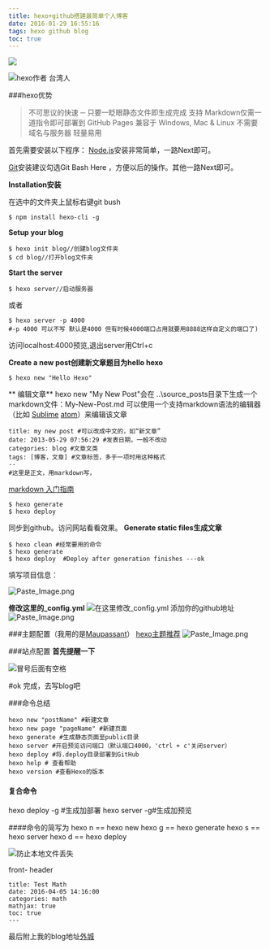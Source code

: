 ```yaml
---
title: hexo+github搭建最简单个人博客
date: 2016-01-29 16:55:16
tags: hexo github blog
toc: true
---
```

![](http://upload-images.jianshu.io/upload_images/1889471-05bf557dc17132d3.png?imageMogr2/auto-orient/strip%7CimageView2/2/w/1240)

![hexo作者 台湾人](http://upload-images.jianshu.io/upload_images/1889471-b2329812e5c04237.png?imageMogr2/auto-orient/strip%7CimageView2/2/w/1240)

###hexo优势
>不可思议的快速 ─ 只要一眨眼静态文件即生成完成
支持 Markdown仅需一道指令即可部署到 GitHub Pages 
兼容于 Windows, Mac & Linux
不需要域名与服务器
轻量易用

首先需要安装以下程序：
[Node.js](http://nodejs.org/)安装非常简单，一路Next即可。

[Git](http://git-scm.com/)安装建议勾选Git Bash Here
，方便以后的操作。其他一路Next即可。

**Installation安装**

在选中的文件夹上鼠标右键git bush
```
$ npm install hexo-cli -g
```

**Setup your blog**
```
$ hexo init blog//创建blog文件夹
$ cd blog//打开blog文件夹
```
**Start the server**
```
$ hexo server//启动服务器
```
或者
```
$ hexo server -p 4000
#-p 4000 可以不写 默认是4000 但有时候4000端口占用就要用8888这样自定义的端口了)
```
访问localhost:4000预览,退出server用Ctrl+c


**Create a new post创建新文章题目为hello hexo**

```
$ hexo new "Hello Hexo"
```
** 编辑文章**
hexo new "My New Post"会在  ..\source\_posts目录下生成一个markdown文件：My-New-Post.md
可以使用一个支持markdown语法的编辑器（比如 [Sublime](http://www.sublimetext.com/)  [atom](https://atom.io/)）来编辑该文章
```
title: my new post #可以改成中文的，如“新文章”
date: 2013-05-29 07:56:29 #发表日期，一般不改动
categories: blog #文章文类
tags: [博客，文章] #文章标签，多于一项时用这种格式
--
#这里是正文，用markdown写，
```
[markdown 入门指南](http://www.jianshu.com/p/1e402922ee32/)
```
$ hexo generate
$ hexo deploy
```
同步到github。访问网站看看效果。
**Generate static files生成文章**
```
$ hexo clean #经常要用的命令
$ hexo generate
$ hexo deploy  #Deploy after generation finishes ---ok 
```

填写项目信息：

![Paste_Image.png](http://upload-images.jianshu.io/upload_images/1889471-ab3fa34ea8ec7923.png?imageMogr2/auto-orient/strip%7CimageView2/2/w/1240)

**修改这里的_config.yml**
![在这里修改_config.yml](http://upload-images.jianshu.io/upload_images/1889471-c9ed765f3968a841.png?imageMogr2/auto-orient/strip%7CimageView2/2/w/1240)
添加你的github地址
![Paste_Image.png](http://upload-images.jianshu.io/upload_images/1889471-c614670a2f444e14.png?imageMogr2/auto-orient/strip%7CimageView2/2/w/1240)

###主题配置（我用的是[Maupassant](https://www.haomwei.com/technology/maupassant-hexo.html)）
[hexo主题推荐](https://www.zhihu.com/question/24422335/answer/46357100)
![Paste_Image.png](http://upload-images.jianshu.io/upload_images/1889471-ca67cd9f0beccd6a.png?imageMogr2/auto-orient/strip%7CimageView2/2/w/1240)

###站点配置
**首先提醒一下**

![冒号后面有空格](http://upload-images.jianshu.io/upload_images/1889471-34d61882bc139b66.png?imageMogr2/auto-orient/strip%7CimageView2/2/w/1240)


#ok 完成，去写blog吧

###命令总结
```
hexo new "postName" #新建文章
hexo new page "pageName" #新建页面
hexo generate #生成静态页面至public目录
hexo server #开启预览访问端口（默认端口4000，'ctrl + c'关闭server）
hexo deploy #将.deploy目录部署到GitHub
hexo help # 查看帮助
hexo version #查看Hexo的版本

```
#### 复合命令
hexo deploy -g #生成加部署
hexo server -g#生成加预览

####命令的简写为
hexo n == hexo new
hexo g == hexo generate
hexo s == hexo server
hexo d == hexo deploy


![防止本地文件丢失](http://upload-images.jianshu.io/upload_images/1889471-d0c48c9d9671c880.png?imageMogr2/auto-orient/strip%7CimageView2/2/w/1240)

front- header
```
title: Test Math
date: 2016-04-05 14:16:00
categories: math
mathjax: true
toc: true
---
```
最后附上我的blog地址[外城](https://gzpgzpgzp.github.io/)
